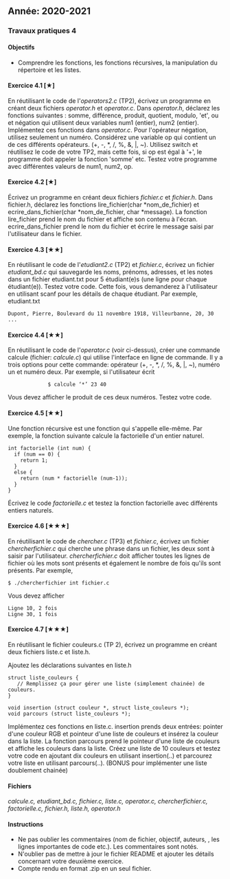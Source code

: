 Année: 2020-2021
----------------

### Travaux pratiques 4

#### Objectifs

-   Comprendre les fonctions, les fonctions récursives, la manipulation
    du répertoire et les listes.

#### Exercice 4.1 [★]

 
En réutilisant le code de l'*operators2.c* (TP2), écrivez un programme
en créant deux fichiers *operator.h* et *operator.c*. Dans *operator.h*,
déclarez les fonctions suivantes : somme, différence, produit, quotient,
modulo, 'et', ou et négation qui utilisent deux variables num1
(entier), num2 (entier). Implémentez ces fonctions dans *operator.c*.
Pour l'opérateur négation, utilisez seulement un numéro. Considérez une
variable op qui contient un de ces différents opérateurs. (+, -, *, /,
%, &, |, ~). Utilisez switch et réutilisez le code de votre TP2, mais
cette fois, si op est égal à '+', le programme doit appeler la fonction
'somme' etc. Testez votre programme avec différentes valeurs de num1,
num2, op.


#### Exercice 4.2 [★]

 
Écrivez un programme en créant deux fichiers *fichier.c* et *fichier.h*.
Dans fichier.h, déclarez les fonctions lire_fichier(char
*nom_de_fichier) et ecrire_dans_fichier(char *nom_de_fichier,
char *message). La fonction lire_fichier prend le nom du fichier et
affiche son contenu à l'écran. ecrire_dans_fichier prend le nom du
fichier et écrire le message saisi par l'utilisateur dans le fichier.


#### Exercice 4.3 [★★]

 
En réutilisant le code de l'*etudiant2.c* (TP2) et *fichier.c*, écrivez
un fichier *etudiant_bd.c* qui sauvegarde les noms, prénoms, adresses,
et les notes dans un fichier etudiant.txt pour 5 étudiant(e)s (une ligne
pour chaque étudiant(e)). Testez votre code. Cette fois, vous demanderez
à l'utilisateur en utilisant scanf pour les détails de chaque étudiant.
Par exemple, etudiant.txt

```               
Dupont, Pierre, Boulevard du 11 novembre 1918, Villeurbanne, 20, 30               ...             
```


#### Exercice 4.4 [★★]

 
En réutilisant le code de l'*operator.c* (voir ci-dessus), créer une
commande calcule (fichier: *calcule.c*) qui utilise l'interface en
ligne de commande. Il y a trois options pour cette commande: opérateur
(+, -, *, /, %, &, |, ~), numéro un et numéro deux. Par exemple, si
l'utilisateur écrit

```              $ calcule ‘*’ 23 40             ```

Vous devez afficher le produit de ces deux numéros. Testez votre code.


#### Exercice 4.5 [★★]

 
Une fonction récursive est une fonction qui s'appelle elle-même. Par
exemple, la fonction suivante calcule la factorielle d'un entier
naturel.

```                
int factorielle (int num) {
  if (num == 0) {
    return 1;
  }
  else {
    return (num * factorielle (num-1));
  }
}
```

Écrivez le code *factorielle.c* et testez la fonction factorielle avec
différents entiers naturels.


#### Exercice 4.6 [★★★]

 
En réutilisant le code de *chercher.c* (TP3) et *fichier.c*, écrivez un
fichier *chercherfichier.c* qui cherche une phrase dans un fichier, les
deux sont à saisir par l'utilisateur. *chercherfichier.c* doit afficher
toutes les lignes de fichier où les mots sont présents et également le
nombre de fois qu'ils sont présents. Par exemple,

```
$ ./chercherfichier int fichier.c             
```

Vous devez afficher

```              
Ligne 10, 2 fois
Ligne 30, 1 fois             
```


#### Exercice 4.7 [★★★]

 
En réutilisant le fichier couleurs.c (TP 2), écrivez un programme en
créant deux fichiers liste.c et liste.h.

Ajoutez les déclarations suivantes en liste.h

```                
struct liste_couleurs {                
   // Remplissez ça pour gérer une liste (simplement chainée) de couleurs.
}                

void insertion (struct couleur *, struct liste_couleurs *);                
void parcours (struct liste_couleurs *);
```

Implémentez ces fonctions en liste.c. insertion prends deux entrées:
pointer d'une couleur RGB et pointeur d'une liste de couleurs et
insérez la couleur dans la liste. La fonction parcours prend le pointeur
d'une liste de couleurs et affiche les couleurs dans la liste. Créez
une liste de 10 couleurs et testez votre code en ajoutant dix couleurs
en utilisant insertion(..) et parcourez votre liste en utilisant
parcours(..). (BONUS pour implémenter une liste doublement chainée)


#### Fichiers

*calcule.c, etudiant_bd.c, fichier.c, liste.c, operator.c,
chercherfichier.c, factorielle.c, fichier.h, liste.h, operator.h*

#### Instructions

-   Ne pas oublier les commentaires (nom de fichier, objectif, auteurs,
    , les lignes importantes de code etc.). Les commentaires sont notés.
-   N'oublier pas de mettre à jour le fichier README et ajouter les
    détails concernant votre deuxième exercice.
-   Compte rendu en format .zip en un seul fichier.


